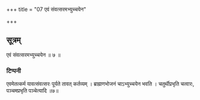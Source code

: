 +++
title = "07 एवं संवत्सरमभ्युच्चयेन"

+++
## सूत्रम्
एवं संवत्सरमभ्युच्चयेन ॥ ७ ॥  
### टिप्पनी
एवमेतत्कर्म यावत्संवत्सरः पूर्यते तावत् कर्तव्यम् । ब्राह्मणभोजनं चाऽभ्युच्चयेन भवति । चतुर्थीप्रभृति चत्वारः, पञ्चमप्रभृति पञ्चेत्यादि ॥७॥  
